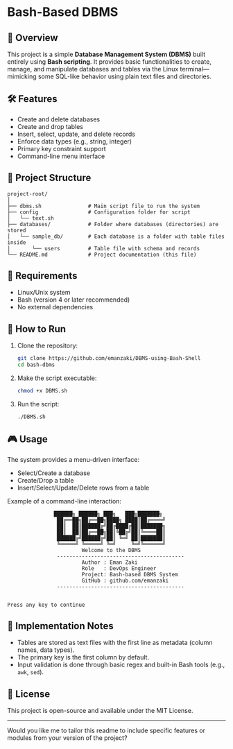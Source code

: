 # Bash-Based DBMS

## 📌 Overview

This project is a simple **Database Management System (DBMS)** built entirely using **Bash scripting**. It provides basic functionalities to create, manage, and manipulate databases and tables via the Linux terminal—mimicking some SQL-like behavior using plain text files and directories.

## 🛠 Features

* Create and delete databases
* Create and drop tables
* Insert, select, update, and delete records
* Enforce data types (e.g., string, integer)
* Primary key constraint support
* Command-line menu interface

## 📁 Project Structure

```
project-root/
│
├── dbms.sh               # Main script file to run the system
├── config                # Configuration folder for script
│   └── text.sh           
├── databases/            # Folder where databases (directories) are stored
│   └── sample_db/        # Each database is a folder with table files inside
│       └── users         # Table file with schema and records
└── README.md             # Project documentation (this file)
```

## 🧪 Requirements

* Linux/Unix system
* Bash (version 4 or later recommended)
* No external dependencies

## 🚀 How to Run

1. Clone the repository:

   ```bash
   git clone https://github.com/emanzaki/DBMS-using-Bash-Shell
   cd bash-dbms
   ```

2. Make the script executable:

   ```bash
   chmod +x DBMS.sh
   ```

3. Run the script:

   ```bash
   ./DBMS.sh
   ```

## 🎮 Usage

The system provides a menu-driven interface:

* Select/Create a database
* Create/Drop a table
* Insert/Select/Update/Delete rows from a table

Example of a command-line interaction:

```
               ██████╗ ██████╗ ███╗   ███╗███████╗
                ██╔══██╗██╔══██╗████╗ ████║██╔════╝
                ██║  ██║██████╔╝██╔████╔██║███████╗
                ██║  ██║██╔══██╗██║╚██╔╝██║╚════██║
                ██████╔╝██████╔╝██║ ╚═╝ ██║███████║
                ╚═════╝ ╚═════╝ ╚═╝     ╚═╝╚══════╝
                        Welcome to the DBMS        
                -----------------------------------------
                        Author : Eman Zaki
                        Role   : DevOps Engineer
                        Project: Bash-based DBMS System
                        GitHub : github.com/emanzaki
                -----------------------------------------


Press any key to continue
```

## 🧩 Implementation Notes

* Tables are stored as text files with the first line as metadata (column names, data types).
* The primary key is the first column by default.
* Input validation is done through basic regex and built-in Bash tools (e.g., `awk`, `sed`).


## 📄 License

This project is open-source and available under the MIT License.

---

Would you like me to tailor this readme to include specific features or modules from your version of the project?
